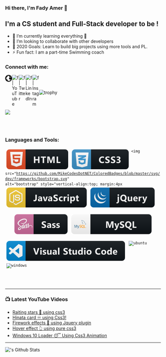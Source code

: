 ### Hi there, I'm Fady Amer 👋

## I'm a CS student and Full-Stack developer to be !
- 🌱 I’m currently learning everything 🤣
- 👯 I’m looking to collaborate with other developers
- 🥅 2020 Goals: Learn to build big projects using more tools and PL.
- ⚡ Fun fact: I am a part-time Swimming coach

### Connect with me:


[<img align="left" alt="f" width="22px" src="https://raw.githubusercontent.com/iconic/open-iconic/master/svg/globe.svg" />][website]
[<img align="left" alt="f | YouTube" width="22px" src="https://cdn.jsdelivr.net/npm/simple-icons@v3/icons/youtube.svg" />][youtube]
[<img align="left" alt="f | Twitter" width="22px" src="https://cdn.jsdelivr.net/npm/simple-icons@v3/icons/twitter.svg" />][twitter]
[<img align="left" alt="f | LinkedIn" width="22px" src="https://cdn.jsdelivr.net/npm/simple-icons@v3/icons/linkedin.svg" />][linkedin]
[<img align="left" alt="f | Instagram" width="22px" src="https://cdn.jsdelivr.net/npm/simple-icons@v3/icons/instagram.svg" />][instagram]

<br />
<br />


![trophy](https://github-profile-trophy.vercel.app/?username=fadyehabamer&theme=dark)

<br />


<p ">
<a href="https://github.com/fadyehabamer">
  <img align="center" src="https://github-readme-stats.vercel.app/api/top-langs/?username=fadyehabamer&theme=light&hide_langs_below=1" />
</a>
</p>

<br />
<br />


### Languages and Tools:

<p align="center">
  
<code><img src="https://github.com/MikeCodesDotNET/ColoredBadges/blob/master/svg/dev/languages/html.svg" alt="html" style="vertical-align:top; margin:4px"></code>
<code><img src="https://github.com/MikeCodesDotNET/ColoredBadges/blob/master/svg/dev/languages/css3.svg" alt="css" style="vertical-align:top; margin:4px"></code>
<code><img src="https://github.com/MikeCodesDotNET/ColoredBadges/blob/master/svg/dev/frameworks/bootstrap.svg" alt="bootstrap" style="vertical-align:top; margin:4px </code>
<code><img src="https://github.com/MikeCodesDotNET/ColoredBadges/blob/master/svg/dev/languages/js.svg" alt="javascript" style="vertical-align:top; margin:4px"></code>
<code><img src="https://github.com/MikeCodesDotNET/ColoredBadges/blob/master/svg/dev/frameworks/jquery.svg" alt="jquery" style="vertical-align:top; margin:4px"></code>

</p>
<p align="center">
<code><img src="https://github.com/MikeCodesDotNET/ColoredBadges/blob/master/svg/dev/languages/sass.svg" alt="css" style="vertical-align:top; margin:4px"></code>
<code><img src="https://github.com/MikeCodesDotNET/ColoredBadges/blob/master/svg/dev/languages/mysql.svg" alt="css" style="vertical-align:top; margin:4px"></code>

<code><img src="https://github.com/MikeCodesDotNET/ColoredBadges/blob/master/svg/dev/tools/visualstudio_code.svg" alt="visual studio code" style="vertical-align:top; margin:4px"></code>
<code><img src="https://img.shields.io/badge/Ubuntu-v20.04-orange?style=for-the-badge&logo=ubuntu" alt="ubuntu" style="vertical-align:top; margin:4px"></code>
<code><img src="https://img.shields.io/badge/Windows-v10-blue?style=for-the-badge&logo=windows" alt="windows" style="vertical-align:top; margin:4px"></code>

</p>





<br />
<br />

---

### 📺 Latest YouTube Videos
<!-- YOUTUBE:START -->
- [Raiting stars 🌟 using css3](https://www.youtube.com/watch?v=R8qjI4bqCLQ&t=3s)
- [Hinata card ♾️ using Css3!](https://www.youtube.com/watch?v=KJCMXjVpsG0&t=397s)
- [Firework effects 🎇 using Jquery plugin](https://www.youtube.com/watch?v=cqfYSoXj_UQ)
- [Hover effect 👆 using pure css3](https://www.youtube.com/watch?v=S2XvcUWyKWQ&t=18s)
- [Windows 10 Loader 😴 Using Css3 Animation](https://www.youtube.com/watch?v=zmYSQGYb0eM)
<!-- YOUTUBE:END -->


---

<img align="left" alt="'s Github Stats" src="https://github-readme-stats.vercel.app/api?username=fadyehabamer&show_icons=true&hide_border=true" />

[website]:   https://fady-amer.netlify.app/?fbclid=IwAR0YoDOni8mB5Fi3BoPSOdBRwfQueaN8QZL71CcclguDAU93ccBOxMEI92I
[twitter]:   https://twitter.com/fadyehabamer
[youtube]:   https://www.youtube.com/channel/UCgTxQ_Im4hFWgPM4Qgq6KzA?view_as=subscriber
[instagram]: https://www.instagram.com/fadyehabamer00/
[linkedin]:  https://www.linkedin.com/in/fady-amer/
